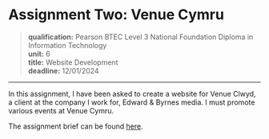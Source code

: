 # Assignment Two: Venue Cymru

> **qualification:** Pearson BTEC Level 3 National Foundation Diploma in Information Technology  
**unit:** 6   
**title:** Website Development  
**deadline:** 12/01/2024

---

In this assignment, I have been asked to create a website for Venue Clwyd, a client at the company I work for, Edward & Byrnes media. I must promote various events at Venue Cymru.

The assignment brief can be found [here](./materials/assignment_brief.pdf).

